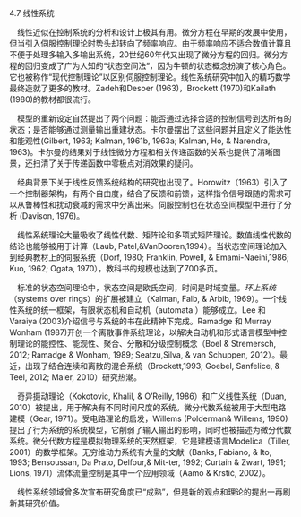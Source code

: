 4.7 线性系统

　线性近似在控制系统的分析和设计上极其有用。微分方程在早期的发展中使用，但当引入伺服控制理论时势头却转向了频率响应。由于频率响应不适合数值计算且不便于处理多输入多输出系统，20世纪60年代又出现了微分方程的回归。微分方程的回归变成了广为人知的“状态空间法”，因为牛顿的状态概念扮演了核心角色。它也被称作“现代控制理论”以区别伺服控制理论。线性系统研究中加入的精巧数学最终造就了更多的教材。Zadeh和Desoer (1963)，Brockett (1970)和Kailath (1980)的教材都很流行。

　模型的重新设定自然提出了两个问题：能否通过选择合适的控制信号到达所有的状态；是否能够通过测量输出重建状态。卡尔曼摆出了这些问题并且定义了能达性和能观性(Gilbert, 1963; Kalman, 1961b, 1963a; Kalman, Ho, & Narendra, 1963)。卡尔曼的结果对于线性微分方程和相关传递函数的关系也提供了清晰图景，还扫清了关于传递函数中零极点对消效果的疑问。

　经典背景下关于线性反馈系统结构的研究也出现了。Horowitz（1963）引入了一个控制器架构，有两个自由度，结合了反馈和前馈，这样指令信号跟随的需求可以从鲁棒性和扰动衰减的需求中分离出来。伺服控制也在状态空间模型中进行了分析 (Davison, 1976)。

　线性系统理论大量吸收了线性代数、矩阵论和多项式矩阵理论。数值线性代数的结论也能够被用于计算（Laub, Patel,&VanDooren,1994）。当状态空间理论加入到经典教材上的伺服系统（Dorf, 1980; Franklin, Powell, & Emami-Naeini,1986; Kuo, 1962; Ogata, 1970），教科书的规模也达到了700多页。

　标准的状态空间理论中，状态空间是欧氏空间，时间是时域变量。*环上系统*（systems over rings）的扩展被建立（Kalman, Falb, & Arbib, 1969）。一个线性系统的统一框架，有限状态机和自动机（automata ）能够成立。Lee 和 Varaiya (2003)介绍信号与系统的书在此精神下完成。Ramadge 和 Murray Wonham (1987)开创一个离散事件系统理论，以解决自动机和形式语言模型中控制理论的能控性、能观性、聚合、分散和分级控制概念（Boel & Stremersch, 2012; Ramadge & Wonham, 1989; Seatzu,Silva, & van Schuppen, 2012）。最近，出现了结合连续和离散的混合系统（Brockett,1993; Goebel, Sanfelice, & Teel, 2012; Maler, 2010）研究热潮。

　奇异摄动理论（Kokotovic, Khalil, & O’Reilly, 1986）和广义线性系统（Duan, 2010）被提出，用于解决有不同时间尺度的系统。微分代数系统被用于大型电路建模（Gear, 1971）。受电路理论的启发，Willems (Polderman& Willems, 1990)提出了行为系统的系统模型，它削弱了输入输出的影响，同时也被描述为微分代数系统。微分代数方程是模拟物理系统的天然框架，它是建模语言Modelica（Tiller, 2001）的数学框架。无穷维动力系统有大量的文献（Banks, Fabiano, & Ito, 1993; Bensoussan, Da Prato, Delfour,& Mit-ter, 1992; Curtain & Zwart, 1991; Lions, 1971）流体流量控制是其中一个应用领域（Aamo & Krstić, 2002）。

　线性系统领域曾多次宣布研究角度已“成熟”，但是新的观点和理论的提出一再刷新其研究价值。



